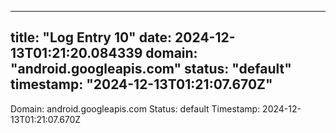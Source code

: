 
---
title: "Log Entry 10"
date: 2024-12-13T01:21:20.084339
domain: "android.googleapis.com"
status: "default"
timestamp: "2024-12-13T01:21:07.670Z"
---

Domain: android.googleapis.com
Status: default
Timestamp: 2024-12-13T01:21:07.670Z

